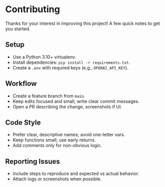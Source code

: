 # Contributing

Thanks for your interest in improving this project! A few quick notes to get you started.

## Setup
- Use a Python 3.10+ virtualenv.
- Install dependencies: `pip install -r requirements.txt`.
- Create a `.env` with required keys (e.g., `OPENAI_API_KEY`).

## Workflow
- Create a feature branch from `main`.
- Keep edits focused and small; write clear commit messages.
- Open a PR describing the change, screenshots if UI.

## Code Style
- Prefer clear, descriptive names; avoid one-letter vars.
- Keep functions small; use early returns.
- Add comments only for non-obvious logic.

## Reporting Issues
- Include steps to reproduce and expected vs actual behavior.
- Attach logs or screenshots when possible.
